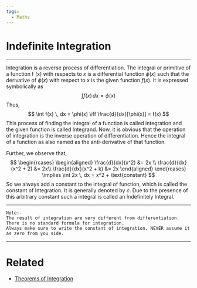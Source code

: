```yaml
---
tags:
  - Maths
---
```

# Indefinite Integration
---
Integration is a reverse process of differentiation. The integral or primitive of a function f (x) with respects to $x$ is a differential function $\phi(x)$ such that the derivative of $\phi(x)$ with respect to $x$ is the given function $f(x)$. It is expressed symbolically as 
$$\int f(x) \, dx = \phi(x)$$
Thus, 
$$
\int f(x) \, dx = \phi(x)  \iff \frac{d}{dx}[\phi(x)] = f(x)
$$
This process of finding the integral of a function is called integration and the given function is called Integrand. Now, it is obvious that the operation of integration is the inverse operation of differentiation. Hence the integral of a function as also named as the anti-derivative of that function.

Further, we observe that,
$$
\begin{rcases}
\begin{aligned}
\frac{d}{dx}(x^2) &= 2x \\
\frac{d}{dx}(x^2 + 2) &= 2x\\
\frac{d}{dx}(x^2 + k) &= 2x
\end{aligned}
\end{rcases} \implies \int 2x \, dx = x^2 + \text{constant} 
$$
So we always add a constant to the integral of function, which is called the constant of Integration. It is generally denoted by $c$. Due to the presence of this arbitrary constant such a integral is called an Indefinitely Integral.

---
```
Note:-
The result of integration are very different from differentiation. There is no standard formula for integration.
Always make sure to write the constant of integration. NEVER assume it as zero from you side.
```

---
# Related 
- [Theorems of Integration](Theorems%20of%20Integration.md) 
